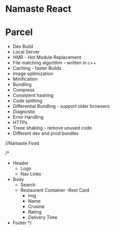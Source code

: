 # Namaste React

# Parcel
- Dev Build
- Local Server
- HMR - Hot Module Replacement
- File matching algorithm - written in c++
- Caching - faster Builds
- Image optimization
- Minification
- Bundling
- Compress
- Consistent hashing
- Code splitting
- Differential Bundling - support older browsers
- Diagnostic
- Error Handling
- HTTPs
- Treee shaking - remove unused code
- Different dev and prod bundles

//Namaste Food

/*
- Header
  - Logo
  - Nav Links
- Body
  - Search
  - Restaurent Container
    -Rest Card
      - Img
      - Name
      - Crusine
      - Rating
      - Delivery Time
- Footer
*/